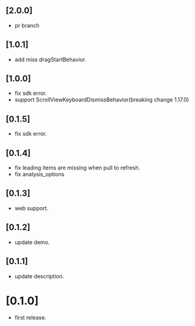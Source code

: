 ## [2.0.0]

* pr branch

## [1.0.1]

* add miss dragStartBehavior.

## [1.0.0]

* fix sdk error.
* support ScrollViewKeyboardDismissBehavior(breaking change 1.17.0)

## [0.1.5]

* fix sdk error.

## [0.1.4]

* fix leading items are missing when pull to refresh.
* fix analysis_options

## [0.1.3]

* web support.

## [0.1.2]

* update demo.

## [0.1.1]

* update description.

# [0.1.0]

* first release.
